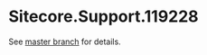 # Sitecore.Support.119228

See [master branch](https://github.com/sitecoresupport/Sitecore.Support.119228) for details.